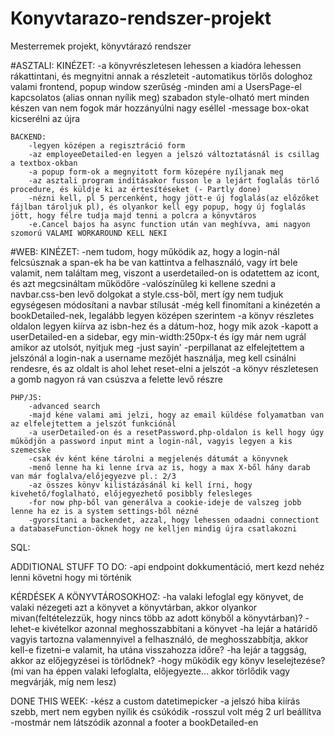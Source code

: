 # Konyvtarazo-rendszer-projekt
Mesterremek projekt, könyvtárazó rendszer


#ASZTALI:
    KINÉZET:
        -a könyvrészletesen lehessen a kiadóra lehessen rákattintani, és megnyitni annak a részleteit
        -automatikus törlős dologhoz valami frontend, popup window szerűség
        -minden ami a UsersPage-el kapcsolatos (alias onnan nyílik meg) szabadon style-olható mert minden készen van nem fogok már hozzányúlni nagy eséllel
        -message box-okat kicserélni az újra
  


    BACKEND:
        -legyen középen a regisztráció form
        -az employeeDetailed-en legyen a jelszó változtatásnál is csillag a textbox-okban
        -a popup form-ok a megnyitott form közepére nyíljanak meg
        -az asztali program indításakor fusson le a lejárt foglalás törlő procedure, és küldje ki az értesítéseket (- Partly done)
        -nézni kell, pl 5 percenként, hogy jött-e új foglalás(az előzőket fájlban tároljuk pl), és olyankor kell egy popup, hogy új foglalás jött, hogy félre tudja majd tenni a polcra a könyvtáros
        -e.Cancel bajos ha async function után van meghívva, ami nagyon szomorú VALAMI WORKAROUND KELL NEKI

#WEB:
    KINÉZET:
        -nem tudom, hogy működik az, hogy a login-nál felcsúsznak a span-ek ha be van kattintva a felhasználó, vagy írt bele valamit, nem találtam meg, viszont a userdetailed-on is odatettem az icont, és azt megcsináltam működőre
        -valószínűleg ki kellene szedni a navbar.css-ben levő dolgokat a style.css-ből, mert így nem tudjuk egységesen módosítani a navbar stílusát
        -még kell finomítani a kinézetén a bookDetailed-nek, legalább legyen középen szerintem
        -a könyv részletes oldalon legyen kiírva az isbn-hez és a dátum-hoz, hogy mik azok
        -kapott a userDetailed-en a sidebar, egy min-width:250px-t és így már nem ugrál amikor az utolsót, nyitjuk meg -just sayin'
        -perpillanat az elfelejtettem a jelszónál a login-nak a username mezőjét használja, meg kell csinálni rendesre, és az oldalt is ahol lehet reset-elni a jelszót
        -a könyv részletesen a gomb nagyon rá van csúszva a felette levő részre
        
        

    PHP/JS:
        -advanced search
        -majd kéne valami ami jelzi, hogy az email küldése folyamatban van az elfelejtettem a jelszót funkciónál
        -a userDetailed-on és a resetPassword.php-oldalon is kell hogy úgy működjön a password input mint a login-nál, vagyis legyen a kis szemecske
        -csak év ként kéne tárolni a megjelenés dátumát a könyvnek
        -menő lenne ha ki lenne írva az is, hogy a max X-ből hány darab van már foglalva/előjegyezve pl.: 2/3
        -az összes könyv kilistázásánál ki kell írni, hogy kivehető/foglalható, előjegyezhető posibbly felesleges
        -for now php-ből van generálva a cookie-ideje de valszeg jobb lenne ha ez is a system settings-ből nézné
        -gyorsítani a backendet, azzal, hogy lehessen odaadni connectiont a databaseFunction-öknek hogy ne kelljen mindig újra csatlakozni

SQL:


ADDITIONAL STUFF TO DO:
-api endpoint dokkumentáció, mert kezd nehéz lenni követni hogy mi történik

KÉRDÉSEK A KÖNYVTÁROSOKHOZ:
-ha valaki lefoglal egy könyvet, de valaki nézegeti azt a könyvet a könyvtárban, akkor olyankor mivan(feltételezzük, hogy nincs több az adott könyből a könyvtárban)?
-lehet-e kivételkor azonnal meghosszabbítani a könyvet
-ha lejár a határidő vagyis tartozna valamennyivel a felhasználó, de meghosszabbítja, akkor kell-e fizetni-e valamit, ha utána visszahozza időre?
-ha lejár a taggság, akkor az előjegyzései is törlődnek?
-hogy működik egy könyv leselejtezése? (mi van ha éppen valaki lefoglalta, előjegyezte... akkor törlődik vagy megvárják, míg nem lesz)


DONE THIS WEEK:
-kész a custom datetimepicker
-a jelszó hiba kiírás szebb, mert nem egyben nyílik és csúkódik 
-rosszul volt még 2 url beállítva
-mostmár nem látszódik azonnal a footer a bookDetailed-en
